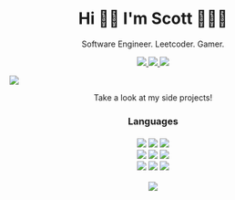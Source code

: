 <h1 align="center"> Hi 👋🏽 I'm Scott 👨🏽‍💻
</h1>  

<p align='center'>
  Software Engineer. Leetcoder. Gamer.
</p>


<p align="center">
  <a href="https://www.linkedin.com/in/scottdmorris/">
    <img src="https://img.shields.io/badge/LinkedIn-0077B5?style=for-the-badge&logo=linkedin&logoColor=white" />
  </a>
  <a href="mailto:scootrmorris@gmail.com">
    <img src="https://img.shields.io/badge/Gmail-D14836?style=for-the-badge&logo=gmail&logoColor=white"/>
  </a>
  <a href="https://www.scottmorris.dev">
    <img src="https://img.shields.io/badge/website-000000?style=for-the-badge&logo=About.me&logoColor=white" />
  </a>
  <br/>

  
  ![](https://komarev.com/ghpvc/?username=scottdmorris&color=blue)

  
</p>

<p align="center">
 Take a look at my side projects!
</p>

<h3 align='center'>
  Languages<br/><br/>
  
  <img src="https://img.shields.io/badge/Python-FFD43B?style=for-the-badge&logo=python&logoColor=blue" />
  <img src="https://img.shields.io/badge/MySQL-005C84?style=for-the-badge&logo=mysql&logoColor=white" />
  <img src="https://img.shields.io/badge/JavaScript-323330?style=for-the-badge&logo=javascript&logoColor=F7DF1E" />
  <br/>
  <img src="https://img.shields.io/badge/TensorFlow-FF6F00?style=for-the-badge&logo=TensorFlow&logoColor=white" />
  <img src="https://img.shields.io/badge/Pandas-2C2D72?style=for-the-badge&logo=pandas&logoColor=white" />
  <img src="https://img.shields.io/badge/Keras-D00000?style=for-the-badge&logo=Keras&logoColor=white" />
  <br/>
 
  <img src="https://img.shields.io/badge/Salesforce-00A1E0?style=for-the-badge&logo=Salesforce&logoColor=white" />
  <img src="https://img.shields.io/badge/Django-092E20?style=for-the-badge&logo=django&logoColor=green" />
  <img src="https://img.shields.io/badge/Amazon_AWS-FF9900?style=for-the-badge&logo=amazonaws&logoColor=white"/>
</p>

<p align='center'>
  
  <img src="https://leetcode-stats-six.vercel.app/?username=scootr&theme=dark"/>

</p>


<!---
scottdmorris/scottdmorris is a ✨ special ✨ repository because its `README.md` (this file) appears on your GitHub profile.
You can click the Preview link to take a look at your changes.
--->
